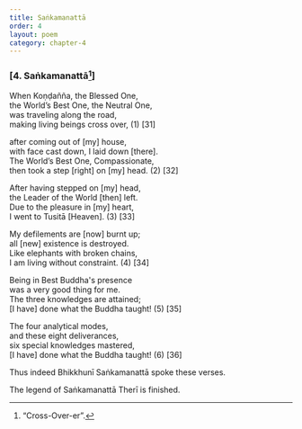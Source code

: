 ```yaml
---
title: Saṅkamanattā
order: 4
layout: poem
category: chapter-4
---
```


### \[4. Saṅkamanattā[^1]\]

When Koṇḍañña, the Blessed One,  
the World’s Best One, the Neutral One,  
was traveling along the road,  
making living beings cross over, (1) \[31\]

after coming out of \[my\] house,  
with face cast down, I laid down \[there\].  
The World’s Best One, Compassionate,  
then took a step \[right\] on \[my\] head. (2) \[32\]

After having stepped on \[my\] head,  
the Leader of the World \[then\] left.  
Due to the pleasure in \[my\] heart,  
I went to Tusitā \[Heaven\]. (3) \[33\]

My defilements are \[now\] burnt up;  
all \[new\] existence is destroyed.  
Like elephants with broken chains,  
I am living without constraint. (4) \[34\]

Being in Best Buddha's presence  
was a very good thing for me.  
The three knowledges are attained;  
\[I have\] done what the Buddha taught! (5) \[35\]

The four analytical modes,  
and these eight deliverances,  
six special knowledges mastered,  
\[I have\] done what the Buddha taught! (6) \[36\]

Thus indeed Bhikkhunī Saṅkamanattā spoke these verses.

The legend of Saṅkamanattā Therī is finished.

[^1]: “Cross-Over-er”.
